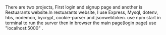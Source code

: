 There are two projects, First login and signup page and another is Restuarants website.In restuarants website, I use Express, Mysql, dotenv, hbs, nodemon, bycrypt, cookie-parser 
and jsonwebtoken. use npm start in terminal to run the surver then in browser the main page(login page) use "localhost:5000" .

